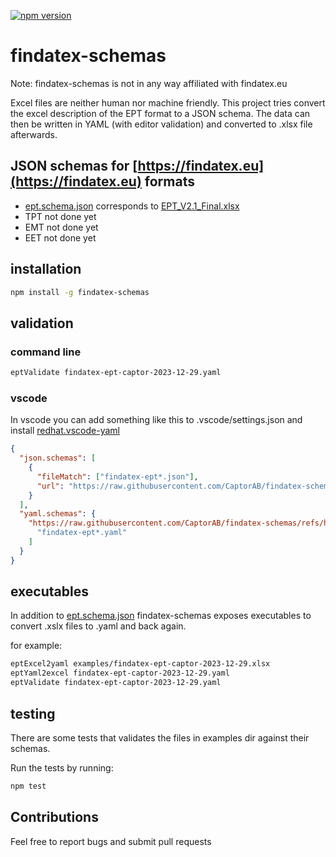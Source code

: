 [![npm version](https://badge.fury.io/js/findatex-schemas.svg)](https://badge.fury.io/js/findatex-schemas)

# findatex-schemas

Note: findatex-schemas is not in any way affiliated with findatex.eu

Excel files are neither human nor machine friendly. This project tries convert the excel description of the EPT format to a JSON schema.
The data can then be written in YAML (with editor validation) and converted to .xlsx file afterwards.

## JSON schemas for [https://findatex.eu](https://findatex.eu) formats

- [ept.schema.json](/schemas/ept.schema.json) corresponds to [EPT_V2.1_Final.xlsx](https://findatex.eu/mediaitem/d6a4e027-ee5c-4b61-a8e0-e6f147f5090f/EPT_V2.1_Final.xlsx)
- TPT not done yet
- EMT not done yet
- EET not done yet

## installation

```bash
npm install -g findatex-schemas
```

## validation

### command line

```bash
eptValidate findatex-ept-captor-2023-12-29.yaml
```

### vscode

In vscode you can add something like this to .vscode/settings.json and install [redhat.vscode-yaml](https://marketplace.visualstudio.com/items?itemName=redhat.vscode-yaml)

```json
{
  "json.schemas": [
    {
      "fileMatch": ["findatex-ept*.json"],
      "url": "https://raw.githubusercontent.com/CaptorAB/findatex-schemas/refs/heads/master/schemas/ept.schema.json"
    }
  ],
  "yaml.schemas": {
    "https://raw.githubusercontent.com/CaptorAB/findatex-schemas/refs/heads/master/schemas/ept.schema.json": [
      "findatex-ept*.yaml"
    ]
  }
}
```

## executables

In addition to [ept.schema.json](https://github.com/CaptorAB/findatex-schemas/blob/master/schemas/ept.schema.json) findatex-schemas
exposes executables to convert .xslx files to .yaml and back again.

for example:

```bash
eptExcel2yaml examples/findatex-ept-captor-2023-12-29.xlsx
eptYaml2excel findatex-ept-captor-2023-12-29.yaml
eptValidate findatex-ept-captor-2023-12-29.yaml
```

## testing

There are some tests that validates the files in examples dir against their schemas.

Run the tests by running:

```bash
npm test
```

## Contributions

Feel free to report bugs and submit pull requests
